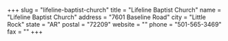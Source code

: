 +++
slug = "lifeline-baptist-church"
title = "Lifeline Baptist Church"
name = "Lifeline Baptist Church"
address = "7601 Baseline Road"
city = "Little Rock"
state = "AR"
postal = "72209"
website = ""
phone = "501-565-3469"
fax = ""
+++
